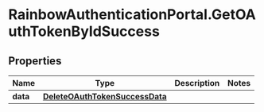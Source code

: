 # RainbowAuthenticationPortal.GetOAuthTokenByIdSuccess

## Properties

Name | Type | Description | Notes
------------ | ------------- | ------------- | -------------
**data** | [**DeleteOAuthTokenSuccessData**](DeleteOAuthTokenSuccessData.md) |  | 


